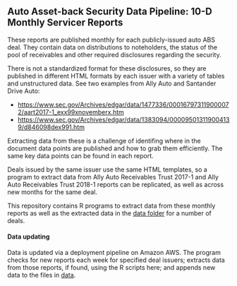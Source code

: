 ## Auto Asset-back Security Data Pipeline: 10-D Monthly Servicer Reports

These reports are published monthly for each publicly-issued auto ABS deal. They contain data on distributions to noteholders, the status of the pool of receivables and other required disclosures regarding the security.

There is not a standardized format for these disclosures, so they are published in different HTML formats by each issuer with a variety of tables and unstructured data. See two examples from Ally Auto and Santander Drive Auto:
* https://www.sec.gov/Archives/edgar/data/1477336/000167973119000072/aart2017-1_exx99xnovemberx.htm
* https://www.sec.gov/Archives/edgar/data/1383094/000095013119004139/d846098dex991.htm

Extracting data from these is a challenge of identifing where in the document data points are published and how to grab them efficiently. The same key data points can be found in each report.

Deals issued by the same issuer use the same HTML templates, so a program to extract data from Ally Auto Receivables Trust 2017-1 and Ally Auto Receivables Trust 2018-1 reports can be replicated, as well as across new months for the same deal.

This repository contains R programs to extract data from these monthly reports as well as the extracted data in the [data folder](/10-d/data) for a number of deals.

#### Data updating

Data is updated via a deployment pipeline on Amazon AWS. The program checks for new reports each week for specified deal issuers; extracts data from those reports, if found, using the R scripts here; and appends new data to the files in [data](/10-d/data).
